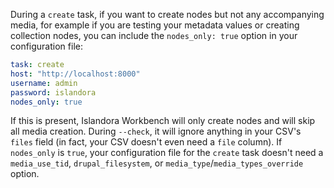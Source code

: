 During a `create` task, if you want to create nodes but not any accompanying media, for example if you are testing your metadata values or creating collection nodes, you can include the `nodes_only: true` option in your configuration file:

```yaml
task: create
host: "http://localhost:8000"
username: admin
password: islandora
nodes_only: true
```

If this is present, Islandora Workbench will only create nodes and will skip all media creation. During `--check`, it will ignore anything in your CSV's `files` field (in fact, your CSV doesn't even need a `file` column). If `nodes_only` is `true`, your configuration file for the `create` task doesn't need a `media_use_tid`, `drupal_filesystem`, or `media_type`/`media_types_override` option.
